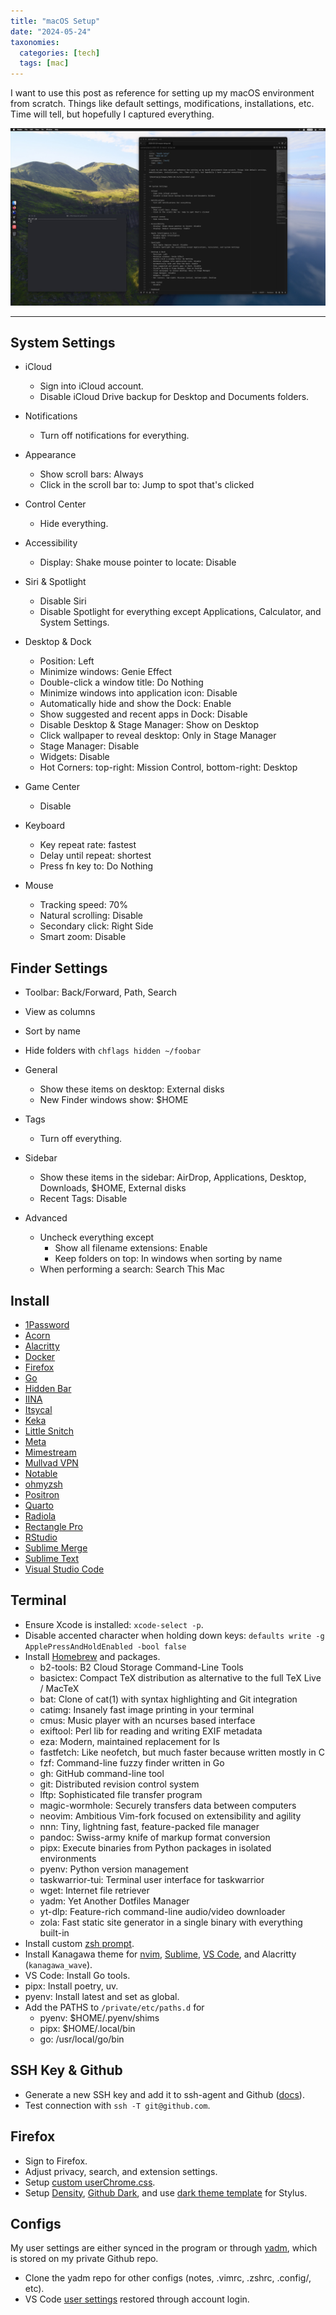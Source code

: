```yaml
---
title: "macOS Setup"
date: "2024-05-24"
taxonomies:
  categories: [tech]
  tags: [mac]
---
```


I want to use this post as reference for setting up my macOS environment from scratch. Things like default settings, modifications, installations, etc. Time will tell, but hopefully I captured everything.

![Desktop](/images/2024-05-24/screenshot.jpg)

---

## System Settings

- iCloud
  - Sign into iCloud account.
  - Disable iCloud Drive backup for Desktop and Documents folders.

- Notifications
  - Turn off notifications for everything.

- Appearance
  - Show scroll bars: Always
  - Click in the scroll bar to: Jump to spot that's clicked

- Control Center
  - Hide everything.

- Accessibility
  - Display: Shake mouse pointer to locate: Disable

- Siri & Spotlight
  - Disable Siri
  - Disable Spotlight for everything except Applications, Calculator, and System Settings.

- Desktop & Dock
  - Position: Left
  - Minimize windows: Genie Effect
  - Double-click a window title: Do Nothing
  - Minimize windows into application icon: Disable
  - Automatically hide and show the Dock: Enable
  - Show suggested and recent apps in Dock: Disable
  - Disable Desktop & Stage Manager: Show on Desktop
  - Click wallpaper to reveal desktop: Only in Stage Manager
  - Stage Manager: Disable
  - Widgets: Disable
  - Hot Corners: top-right: Mission Control, bottom-right: Desktop

- Game Center
  - Disable

- Keyboard
  - Key repeat rate: fastest
  - Delay until repeat: shortest
  - Press fn key to: Do Nothing

- Mouse
  - Tracking speed: 70%
  - Natural scrolling: Disable
  - Secondary click: Right Side
  - Smart zoom: Disable

## Finder Settings

- Toolbar: Back/Forward, Path, Search
- View as columns
- Sort by name
- Hide folders with `chflags hidden ~/foobar`

- General
  - Show these items on desktop: External disks
  - New Finder windows show: $HOME

- Tags
  - Turn off everything.

- Sidebar
  - Show these items in the sidebar: AirDrop, Applications, Desktop, Downloads, $HOME, External disks
  - Recent Tags: Disable

- Advanced
  - Uncheck everything except
    - Show all filename extensions: Enable
    - Keep folders on top: In windows when sorting by name
  - When performing a search: Search This Mac

## Install

- [1Password](https://1password.com/)
- [Acorn](https://flyingmeat.com/acorn/)
- [Alacritty](https://alacritty.org/)
- [Docker](https://www.docker.com/)
- [Firefox](https://www.mozilla.org/en-US/firefox/)
- [Go](https://go.dev/)
- [Hidden Bar](https://github.com/dwarvesf/hidden)
- [IINA](https://iina.io/)
- [Itsycal](https://github.com/sfsam/Itsycal)
- [Keka](https://github.com/aonez/Keka)
- [Little Snitch](https://www.obdev.at/products/littlesnitch/)
- [Meta](https://www.nightbirdsevolve.com/meta/)
- [Mimestream](https://mimestream.com/)
- [Mullvad VPN](https://mullvad.net/en)
- [Notable](https://notable.app/)
- [ohmyzsh](https://github.com/ohmyzsh/ohmyzsh)
- [Positron](https://github.com/posit-dev/positron)
- [Quarto](https://quarto.org/)
- [Radiola](https://github.com/SokoloffA/radiola)
- [Rectangle Pro](https://rectangleapp.com/pro)
- [RStudio](https://posit.co/download/rstudio-desktop/)
- [Sublime Merge](https://www.sublimemerge.com/)
- [Sublime Text](https://www.sublimetext.com/)
- [Visual Studio Code](https://code.visualstudio.com/)

## Terminal

- Ensure Xcode is installed: `xcode-select -p`.
- Disable accented character when holding down keys: `defaults write -g ApplePressAndHoldEnabled -bool false`
- Install [Homebrew](https://brew.sh/) and packages.
  - b2-tools: B2 Cloud Storage Command-Line Tools
  - basictex: Compact TeX distribution as alternative to the full TeX Live / MacTeX
  - bat: Clone of cat(1) with syntax highlighting and Git integration
  - catimg: Insanely fast image printing in your terminal
  - cmus: Music player with an ncurses based interface
  - exiftool: Perl lib for reading and writing EXIF metadata
  - eza: Modern, maintained replacement for ls
  - fastfetch: Like neofetch, but much faster because written mostly in C
  - fzf: Command-line fuzzy finder written in Go
  - gh: GitHub command-line tool
  - git: Distributed revision control system
  - lftp: Sophisticated file transfer program
  - magic-wormhole: Securely transfers data between computers
  - neovim: Ambitious Vim-fork focused on extensibility and agility
  - nnn: Tiny, lightning fast, feature-packed file manager
  - pandoc: Swiss-army knife of markup format conversion
  - pipx: Execute binaries from Python packages in isolated environments
  - pyenv: Python version management
  - taskwarrior-tui: Terminal user interface for taskwarrior
  - wget: Internet file retriever
  - yadm: Yet Another Dotfiles Manager
  - yt-dlp: Feature-rich command-line audio/video downloader
  - zola: Fast static site generator in a single binary with everything built-in
- Install custom [zsh prompt](https://gist.github.com/pymk/799c73d87fdb11984d79642f42b4cf65).
- Install Kanagawa theme for [nvim](https://github.com/rebelot/kanagawa.nvim), [Sublime](https://github.com/CodeAndGin/kanagawa-sublime-text), [VS Code](https://github.com/metapho-re/kanagawa-vscode-theme), and Alacritty (`kanagawa_wave`).
- VS Code: Install Go tools.
- pipx: Install poetry, uv.
- pyenv: Install latest and set as global.
- Add the PATHS to `/private/etc/paths.d` for
  - pyenv: $HOME/.pyenv/shims
  - pipx: $HOME/.local/bin
  - go: /usr/local/go/bin

## SSH Key & Github

- Generate a new SSH key and add it to ssh-agent and Github ([docs](https://docs.github.com/en/authentication/connecting-to-github-with-ssh/generating-a-new-ssh-key-and-adding-it-to-the-ssh-agent)).
- Test connection with `ssh -T git@github.com`.

## Firefox

- Sign to Firefox.
- Adjust privacy, search, and extension settings.
- Setup [custom userChrome.css](https://gist.github.com/pymk/b9624ed1c4038648b2508df287d3616c).
- Setup [Density](https://github.com/phil294/density-userstyle), [Github Dark](https://github.com/StylishThemes/GitHub-Dark), and use [dark theme template](https://gist.github.com/pymk/d2052d8e19634d71448bc4421136027a) for Stylus.

## Configs

My user settings are either synced in the program or through [yadm](https://yadm.io/), which is stored on my private Github repo.

- Clone the yadm repo for other configs (notes, .vimrc, .zshrc, .config/, etc).
- VS Code [user settings](https://gist.github.com/pymk/a9a90cc92996cdb7a409f98cfc1e2731) restored through account login.
